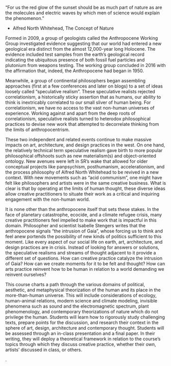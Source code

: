“For us the red glow of the sunset should be as much part of nature as are the molecules and electric waves by which men of science would explain the phenomenon.”

- Alfred North Whitehead, The Concept of Nature

Formed in 2009, a group of geologists called the Anthropocene Working Group investigated evidence suggesting that our world had entered a new geological era distinct from the almost 12,000-year long Holocene. The evidence included test samples from the earth’s geological record indicating the ubiquitous presence of both fossil fuel particles and plutonium from weapons testing. The working group concluded in 2016 with the affirmation that, indeed, the Anthropocene had began in 1950.

Meanwhile, a group of continental philosophers began assembling approaches (first at a few conferences and later on blogs) to a set of ideas loosely called “speculative realism”. These speculative realists rejected correlationism, a historically sticky assertion that as humans, our ability to think is inextricably correlated to our small sliver of human being. For correlationism, we have no access to the vast non-human universes of experience. Working against and apart from the deep roots of correlationism, speculative realists turned to heterodox philosophical practices to devise new work that attempted to decorrelate thinking from the limits of anthropocentrism.

These two independent and related events continue to make massive impacts on art, architecture, and design practices in the west. On one hand, the relatively technical term speculative realism gave birth to more popular philosophical offshoots such as new materialism(s) and object-oriented ontology. New avenues were left in SR’s wake that allowed for older conceptual projects like panpsychism, posthumanism, accelerationism, and the process philosophy of Alfred North Whitehead to be revived in a new context. With new movements such as “acid communism”, one might have felt like philosophers and artists were in the same creative business. What is clear is that by operating at the limits of human thought, these diverse ideas allow creative practitioners to situate their work as a critical and inquiring engagement with the non-human world.

It is none other than the anthropocene itself that sets these stakes. In the face of planetary catastrophe, ecocide, and a climate refugee crisis, many creative practitioners feel impelled to make work that is impactful in this domain. Philosopher and scientist Isabelle Stengers writes that the anthropocene signals “the intrusion of Gaia”, whose forcing us to think and feel anew portends the possibility of new kinds of politics sufficient to this moment. Like every aspect of our social life on earth, art, architecture, and design practices are in crisis. Instead of looking for answers or solutions, the speculative realisms and streams of thought adjacent to it provide a different set of questions. How can creative practice catalyze the intrusion of Gaia? How can we create moments for it to be felt and thought? How can arts practice reinvent how to be human in relation to a world demanding we reinvent ourselves?

This course charts a path through the various domains of political, aesthetic, and metaphysical theorization of the human and its place in the more-than-human universe. This will include considerations of ecology, human-animal relations, modern science and climate modeling, invisible phenomena such as sound and the electromagnetic spectrum, plant phenomenology, and contemporary theorizations of nature which do not privilege the human. Students will learn how to rigorously study challenging texts, prepare points for the discussion, and research their context in the sphere of art, design, architecture and contemporary thought. Students will be assessed through an in-class presentation and a final paper. In their writing, they will deploy a theoretical framework in relation to the course’s topics through which they discuss creative practice, whether their own, artists’ discussed in class, or others.

.

